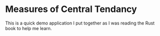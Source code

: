 # Measures of Central Tendancy
This is a quick demo application I put together as I was reading the Rust book to help me learn.
